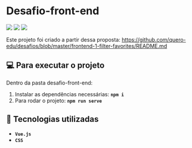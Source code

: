# Desafio-front-end
<p>
    <img src="http://img.shields.io/static/v1?label=LICENSE&message=MIT&color=green"/>
    <img src="http://img.shields.io/static/v1?label=VERSION&message=2.0&color=blue"/>
    <img src="http://img.shields.io/static/v1?label=STATUS&message=REFACTORATION&color=orange"/>
</p>

Este projeto foi criado a partir dessa proposta:
<https://github.com/quero-edu/desafios/blob/master/frontend-1-filter-favorites/README.md>

## :computer: Para executar o projeto

 Dentro da pasta desafio-front-end:
  1) Instalar as dependências necessárias: **`npm i`**
  2) Para rodar o projeto: **`npm run serve`**

## :hammer: Tecnologias utilizadas

- **`Vue.js`**
- **`CSS`**
